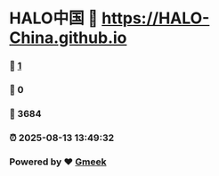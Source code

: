 # HALO中国 :link: https://HALO-China.github.io 
### :page_facing_up: [1](https://HALO-China.github.io/tag.html) 
### :speech_balloon: 0 
### :hibiscus: 3684 
### :alarm_clock: 2025-08-13 13:49:32 
### Powered by :heart: [Gmeek](https://github.com/Meekdai/Gmeek)
